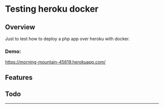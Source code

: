 # Testing heroku docker

## Overview

Just to test how to deploy a php app over heroku with docker.

### Demo:

https://morning-mountain-45619.herokuapp.com/

## Features

## Todo

---

